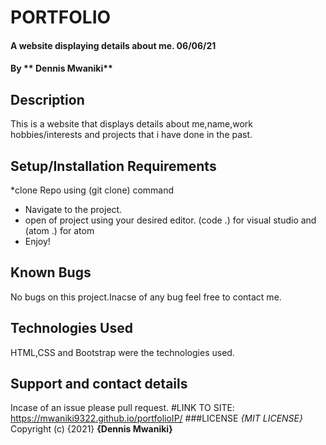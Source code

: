 # PORTFOLIO
#### A website displaying details about me. 06/06/21
#### By ** Dennis Mwaniki**
## Description
This is a website that displays details about me,name,work hobbies/interests and projects that i have done in the past. 
## Setup/Installation Requirements
*clone Repo using (git clone) command
* Navigate to the project.
* open of project using your desired editor. (code .) for visual studio and (atom .) for atom
* Enjoy!

## Known Bugs
No bugs on this project.Inacse of any bug feel free to contact me.
## Technologies Used
HTML,CSS and Bootstrap were the technologies used.
## Support and contact details
Incase of an issue please pull request.
#LINK TO SITE:
https://mwaniki9322.github.io/portfolioIP/
###LICENSE
*{MIT LICENSE}*
Copyright (c) {2021} **{Dennis Mwaniki}**
